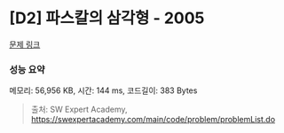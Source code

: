 # [D2] 파스칼의 삼각형 - 2005 

[문제 링크](https://swexpertacademy.com/main/code/problem/problemDetail.do?contestProbId=AV5P0-h6Ak4DFAUq) 

### 성능 요약

메모리: 56,956 KB, 시간: 144 ms, 코드길이: 383 Bytes



> 출처: SW Expert Academy, https://swexpertacademy.com/main/code/problem/problemList.do